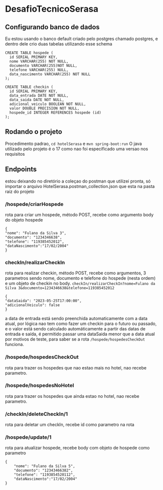 # DesafioTecnicoSerasa

## Configurando banco de dados

Eu estou usando o banco default criado pelo postgres chamado postgres, e dentro dele crio duas tabelas utilizando esse schema

```
CREATE TABLE hospede (
  id SERIAL PRIMARY KEY,
  nome VARCHAR(255) NOT NULL,
  documento VARCHAR(255)NOT NULL,
  telefone VARCHAR(255) NULL,
  data_nascimento VARCHAR(255) NOT NULL
);

CREATE TABLE checkin (
  id SERIAL PRIMARY KEY,
  data_entrada DATE NOT NULL,
  data_saida DATE NOT NULL,
  adicional_veiculo BOOLEAN NOT NULL,
  valor DOUBLE PRECISION NOT NULL,
  hospede_id INTEGER REFERENCES hospede (id)
);
```

## Rodando o projeto

Procedimento padrao, `cd hotelSerasa` e `mvn spring-boot:run`
O java utilizado pelo projeto é o 17 como nao foi específicado uma versao nos requisitos

## Endpoints
estou deixando no diretório a coleçao do postman que utilizei pronta, só importar o arquivo
HotelSerasa.postman_collection.json que esta na pasta raiz do projeto

### /hospede/criarHospede

rota para criar um hospede, método POST, recebe como argumento body do objeto hospede
```
{
"nome": "Fulano da Silva 3",
"documento": "1234346638",
"telefone": "119385452012",
"dataNascimento":"17/02/2004"
}
```

### checkIn/realizarCheckIn

rota para realizar checkin, método POST, recebe como argumentos, 3 parametros sendo nome, documento e telefone do hospede (nesta ordem)
e um objeto de checkin no body.
`checkIn/realizarCheckIn?nome=Fulano da Silva 3&documento=1234346638&telefone=119385452012`
```
{
"dataSaida": "2023-05-25T17:00:00",
"adicionalVeiculo": false
}
```

a data de entrada está sendo preenchida automaticamente com a data atual, por lógica nao tem como fazer um checkin para o futuro ou passado, e o valor 
está sendo calculado automáticamente a partir das datas de entrada e saída, é permitido passar uma dataSaida menor que a data atual por motivos de teste,
para saber se a rota `/hospede/hospedesCheckOut` funciona.

### /hospede/hospedesCheckOut

rota para trazer os hospedes que nao estao mais no hotel, nao recebe parametro.

### /hospede/hospedesNoHotel

rota para trazer os hospedes que ainda estao no hotel, nao recebe parametro.

### /checkIn/deleteCheckIn/1

rota para deletar um checkIn, recebe id como parametro na rota

### /hospede/update/1

rota para atualizar hospede, recebe body com objeto de hospede como parametro

```
{
    "nome": "Fulano da Silva 5",
    "documento": "12343466382",
    "telefone": "1193854520112",
    "dataNascimento":"17/02/2004"
}
```

